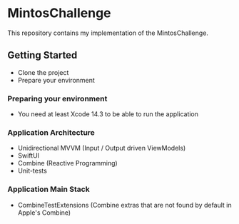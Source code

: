 # MintosChallenge

This repository contains my implementation of the MintosChallenge.

## Getting Started
* Clone the project
* Prepare your environment

### Preparing your environment
* You need at least Xcode 14.3 to be able to run the application

### Application Architecture
* Unidirectional MVVM (Input / Output driven ViewModels)
* SwiftUI
* Combine (Reactive Programming)
* Unit-tests

### Application Main Stack 
* CombineTestExtensions (Combine extras that are not found by default in Apple's Combine)
